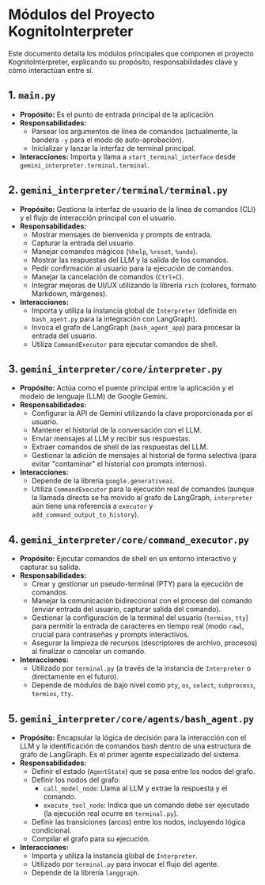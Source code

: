 # Módulos del Proyecto KognitoInterpreter

Este documento detalla los módulos principales que componen el proyecto KognitoInterpreter, explicando su propósito, responsabilidades clave y cómo interactúan entre sí.

## 1. `main.py`

*   **Propósito:** Es el punto de entrada principal de la aplicación.
*   **Responsabilidades:**
    *   Parsear los argumentos de línea de comandos (actualmente, la bandera `-y` para el modo de auto-aprobación).
    *   Inicializar y lanzar la interfaz de terminal principal.
*   **Interacciones:** Importa y llama a `start_terminal_interface` desde `gemini_interpreter.terminal.terminal`.

## 2. `gemini_interpreter/terminal/terminal.py`

*   **Propósito:** Gestiona la interfaz de usuario de la línea de comandos (CLI) y el flujo de interacción principal con el usuario.
*   **Responsabilidades:**
    *   Mostrar mensajes de bienvenida y prompts de entrada.
    *   Capturar la entrada del usuario.
    *   Manejar comandos mágicos (`%help`, `%reset`, `%undo`).
    *   Mostrar las respuestas del LLM y la salida de los comandos.
    *   Pedir confirmación al usuario para la ejecución de comandos.
    *   Manejar la cancelación de comandos (`Ctrl+C`).
    *   Integrar mejoras de UI/UX utilizando la librería `rich` (colores, formato Markdown, márgenes).
*   **Interacciones:**
    *   Importa y utiliza la instancia global de `Interpreter` (definida en `bash_agent.py` para la integración con LangGraph).
    *   Invoca el grafo de LangGraph (`bash_agent_app`) para procesar la entrada del usuario.
    *   Utiliza `CommandExecutor` para ejecutar comandos de shell.

## 3. `gemini_interpreter/core/interpreter.py`

*   **Propósito:** Actúa como el puente principal entre la aplicación y el modelo de lenguaje (LLM) de Google Gemini.
*   **Responsabilidades:**
    *   Configurar la API de Gemini utilizando la clave proporcionada por el usuario.
    *   Mantener el historial de la conversación con el LLM.
    *   Enviar mensajes al LLM y recibir sus respuestas.
    *   Extraer comandos de shell de las respuestas del LLM.
    *   Gestionar la adición de mensajes al historial de forma selectiva (para evitar "contaminar" el historial con prompts internos).
*   **Interacciones:**
    *   Depende de la librería `google.generativeai`.
    *   Utiliza `CommandExecutor` para la ejecución real de comandos (aunque la llamada directa se ha movido al grafo de LangGraph, `interpreter` aún tiene una referencia a `executor` y `add_command_output_to_history`).

## 4. `gemini_interpreter/core/command_executor.py`

*   **Propósito:** Ejecutar comandos de shell en un entorno interactivo y capturar su salida.
*   **Responsabilidades:**
    *   Crear y gestionar un pseudo-terminal (PTY) para la ejecución de comandos.
    *   Manejar la comunicación bidireccional con el proceso del comando (enviar entrada del usuario, capturar salida del comando).
    *   Gestionar la configuración de la terminal del usuario (`termios`, `tty`) para permitir la entrada de caracteres en tiempo real (modo `raw`), crucial para contraseñas y prompts interactivos.
    *   Asegurar la limpieza de recursos (descriptores de archivo, procesos) al finalizar o cancelar un comando.
*   **Interacciones:**
    *   Utilizado por `terminal.py` (a través de la instancia de `Interpreter` o directamente en el futuro).
    *   Depende de módulos de bajo nivel como `pty`, `os`, `select`, `subprocess`, `termios`, `tty`.

## 5. `gemini_interpreter/core/agents/bash_agent.py`

*   **Propósito:** Encapsular la lógica de decisión para la interacción con el LLM y la identificación de comandos bash dentro de una estructura de grafo de LangGraph. Es el primer agente especializado del sistema.
*   **Responsabilidades:**
    *   Definir el estado (`AgentState`) que se pasa entre los nodos del grafo.
    *   Definir los nodos del grafo:
        *   `call_model_node`: Llama al LLM y extrae la respuesta y el comando.
        *   `execute_tool_node`: Indica que un comando debe ser ejecutado (la ejecución real ocurre en `terminal.py`).
    *   Definir las transiciones (arcos) entre los nodos, incluyendo lógica condicional.
    *   Compilar el grafo para su ejecución.
*   **Interacciones:**
    *   Importa y utiliza la instancia global de `Interpreter`.
    *   Utilizado por `terminal.py` para invocar el flujo del agente.
    *   Depende de la librería `langgraph`.
